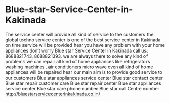 # Blue-star-Service-Center-in-Kakinada
 The service center will provide all kind of service to the customers the global techno service center is one of the best service center in Kakinada on time service will be provided hear you have any problem with your home appliances don’t worry  Blue star Service Center in Kakinada call us: 8688821743, 8688821393.    we are always there to solve any kind of problems we can repair all kind of home appliances like refrigerators washing machines , air conditioners micro wave oven all kind of home appliances will be repaired hear our main aim is to provide good service to our customers Blue star appliances service center Blue star contact center Blue star repair customer care Blue star repair center Blue star appliances service center   Blue star care phone number Blue star call Centre number   http://bluestarservicecenterinkakinada.co.in/
